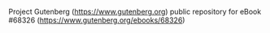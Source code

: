 Project Gutenberg (https://www.gutenberg.org) public repository for eBook #68326 (https://www.gutenberg.org/ebooks/68326)
